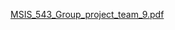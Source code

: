 [MSIS_543_Group_project_team_9.pdf](https://github.com/user-attachments/files/16899559/MSIS_543_Group_project_team_9.pdf)
